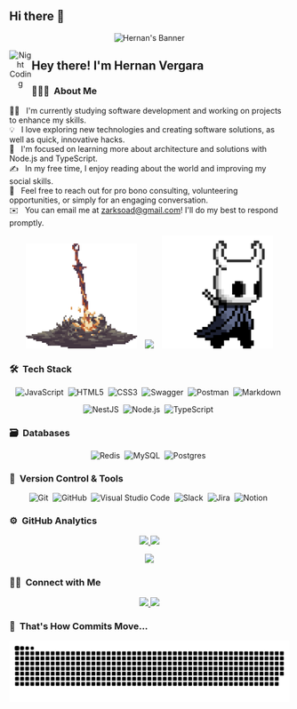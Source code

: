 ## Hi there 👋

<p align="center">
  <img src="https://assets.bacancytechnology.com/main-boot-5/images/ai-generative/banner.jpg?v-1" alt="Hernan's Banner" width="600"/>
</p>

<p align="center">
  <img alt="Night Coding" src="./assets/Hand%20Wave.gif" width="40" align="left"/>
  <h2 align="left">Hey there! I'm Hernan Vergara</h2>
</p>

### 👨🏻‍💻 &nbsp;About Me

👨‍💻 &nbsp; I'm currently studying software development and working on projects to enhance my skills.<br>
💡 &nbsp; I love exploring new technologies and creating software solutions, as well as quick, innovative hacks.<br>
🌱 &nbsp; I'm focused on learning more about architecture and solutions with Node.js and TypeScript.<br>
✍️ &nbsp; In my free time, I enjoy reading about the world and improving my social skills.<br>
💬 &nbsp; Feel free to reach out for pro bono consulting, volunteering opportunities, or simply for an engaging conversation.<br>
✉️ &nbsp; You can email me at zarksoad@gmail.com! I'll do my best to respond promptly.

<p align="center">
  <img src="https://raw.githubusercontent.com/TanZng/TanZng/master/assets/bonefire.gif" width="200" style="margin-right: 10px;"/>
  <img src="https://media4.giphy.com/media/v1.Y2lkPTc5MGI3NjExbXIybWYxZDV2ZHkyczRzb2YzZDg3Y3ZzbDZ3emw2ZmduajM0ajgyaCZlcD12MV9pbnRlcm5hbF9naWZfYnlfaWQmY3Q9Zw/KkgOl07RVNSaaL3EiZ/giphy.webp" width="200" style="margin-right: 10px;"/>
  <img src="https://raw.githubusercontent.com/TanZng/TanZng/master/assets/hollor_knight3.gif" width="200"/>
</p>


### 🛠 &nbsp;Tech Stack

<p align="center">
  <img src="https://img.shields.io/badge/javascript-%23323330.svg?style=for-the-badge&logo=javascript&logoColor=%23F7DF1E" alt="JavaScript"/>&nbsp;
  <img src="https://img.shields.io/badge/html5-%23E34F26.svg?style=for-the-badge&logo=html5&logoColor=white" alt="HTML5"/>&nbsp;
  <img src="https://img.shields.io/badge/css3-%231572B6.svg?style=for-the-badge&logo=css3&logoColor=white" alt="CSS3"/>&nbsp;
  <img src="https://img.shields.io/badge/-Swagger-%23Clojure?style=for-the-badge&logo=swagger&logoColor=white" alt="Swagger"/>&nbsp;
  <img src="https://img.shields.io/badge/Postman-FF6C37?style=for-the-badge&logo=postman&logoColor=white" alt="Postman"/>&nbsp;
  <img src="https://img.shields.io/badge/markdown-%23000000.svg?style=for-the-badge&logo=markdown&logoColor=white" alt="Markdown"/>&nbsp;
</p>

<p align="center">
  <img src="https://img.shields.io/badge/NestJS-E0234E?style=for-the-badge&logo=nestjs&logoColor=white" alt="NestJS"/>&nbsp;
  <img src="https://img.shields.io/badge/Node.js-43853D?style=for-the-badge&logo=node.js&logoColor=white" alt="Node.js"/>&nbsp;
  <img src="https://img.shields.io/badge/TypeScript-007ACC?style=for-the-badge&logo=typescript&logoColor=white" alt="TypeScript"/>&nbsp;
</p>

### 🗃 &nbsp;Databases

<p align="center">
  <img src="https://img.shields.io/badge/redis-%23DD0031.svg?style=for-the-badge&logo=redis&logoColor=white" alt="Redis"/>&nbsp;
  <img src="https://img.shields.io/badge/MySQL-4479A1?style=for-the-badge&logo=mysql&logoColor=white" alt="MySQL"/>&nbsp;
  <img src="https://img.shields.io/badge/postgres-%23316192.svg?style=for-the-badge&logo=postgresql&logoColor=white" alt="Postgres"/>&nbsp;
</p>

### 🧰 &nbsp;Version Control & Tools 

<p align="center">
  <img src="https://img.shields.io/badge/git-%23F05033.svg?style=for-the-badge&logo=git&logoColor=white" alt="Git"/>&nbsp;
  <img src="https://img.shields.io/badge/github-%23121011.svg?style=for-the-badge&logo=github&logoColor=white" alt="GitHub"/>&nbsp;
  <img src="https://img.shields.io/badge/Visual%20Studio%20Code-0078d7.svg?style=for-the-badge&logo=visual-studio-code&logoColor=white" alt="Visual Studio Code"/>&nbsp;
  <img src="https://img.shields.io/badge/Slack-4A154B?style=for-the-badge&logo=slack&logoColor=white" alt="Slack"/>&nbsp;
  <img src="https://img.shields.io/badge/jira-%230A0FFF.svg?style=for-the-badge&logo=jira&logoColor=white" alt="Jira"/>&nbsp;
  <img src="https://img.shields.io/badge/Notion-%23000000.svg?style=for-the-badge&logo=notion&logoColor=white" alt="Notion"/>&nbsp;
</p>

### ⚙️ &nbsp;GitHub Analytics

<p align="center">
  <a href="https://github.com/zarksoad">
    <img height="180em" src="https://github-readme-stats-eight-theta.vercel.app/api?username=zarksoad&show_icons=true&theme=algolia&include_all_commits=true&count_private=true"/>
  </a>
  <a href="https://github.com/Adityakanoi2001">
    <img height="180em" src="https://github-readme-stats-eight-theta.vercel.app/api/top-langs/?username=zarksoad&layout=compact&langs_count=8&theme=algolia"/>
  </a>
</p>

<p align="center">
  <img height="180em" src="https://github-readme-streak-stats.herokuapp.com/?user=zarksoad&theme=dark&hide_border=true"/>
</p>

### 🤝🏻 &nbsp;Connect with Me

<p align="center">
  <a href="https://www.linkedin.com/in/hern%C3%A1n-dar%C3%ADo-vergara-viana-51b93920b/" target="_blank">
    <img src="https://img.shields.io/badge/-Hernan%20Vergara%20-0077B5?style=flat&logo=Linkedin&logoColor=white"/>
  </a>
  <a href="mailto:zarksoad@gmail.com" target="_blank">
    <img src="https://img.shields.io/badge/Hernan-Vergara-D14836?style=flat&logo=Gmail&logoColor=white"/>
  </a>
</p>


### 🐍 &nbsp;That's How Commits Move...

<p align="center">
  <a href="https://github.com/Adityakanoi2001/">
    <img src="https://github.com/1999AZZAR/1999AZZAR/blob/readme/resources/img/grid-snake.svg" alt="snake" />
  </a>
</p>
